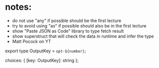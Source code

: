 # notes:

- do not use "any" if possible should be the first lecture
- try to avoid using "as" if possible should also be in the first lecture
- show "Paste JSON as Code" library to type fetch result
- show superstruct that will check the data in runtime and infer the type
- Matt Pocock on YT

export type OutputKey = `opt-${number}`;

choices: { [key: OutputKey]: string };
